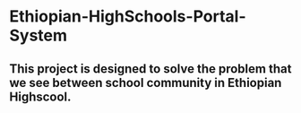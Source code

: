 # Ethiopian-HighSchools-Portal-System
## This project is designed to solve the problem that we see between school community in Ethiopian Highscool.
